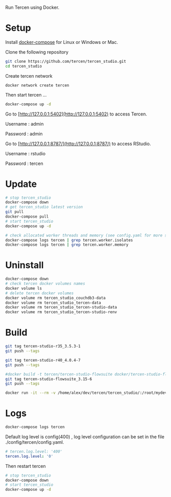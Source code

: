 Run Tercen using Docker.

# Setup
Install [docker-compose](https://docs.docker.com/compose/install/) for Linux or Windows or Mac.


Clone the following repository
```bash
git clone https://github.com/tercen/tercen_studio.git
cd tercen_studio
```

Create tercen network

```shell
docker network create tercen
```

Then start tercen ...

```bash
docker-compose up -d
```

Go to [http://127.0.0.1:5402](http://127.0.0.1:5402) to access Tercen.

Username : admin

Password : admin

Go to [http://127.0.0.1:8787/](http://127.0.0.1:8787/) to access RStudio.
 
Username : rstudio

Password : tercen


# Update

```bash
# stop tercen_studio
docker-compose down        
# get tercen_studio latest version           
git pull
docker-compose pull
# start tercen_studio
docker-compose up -d

# check allocated worker threads and memory (see config.yaml for more settings)
docker-compose logs tercen | grep tercen.worker.isolates
docker-compose logs tercen | grep tercen.worker.memory
``` 
 
# Uninstall

```bash
docker-compose down
# check tercen docker volumes names
docker volume ls
# delete tercen docker volumes
docker volume rm tercen_studio_couchdb3-data
docker volume rm tercen_studio_tercen-data
docker volume rm tercen_studio_tercen-studio-data
docker volume rm tercen_studio_tercen-studio-renv
```

# Build

```bash
git tag tercen-studio-r35_3.5.3-1
git push --tags

git tag tercen-studio-r40_4.0.4-7
git push --tags

#docker build -t tercen/tercen-studio-flowsuite docker/tercen-studio-flowsuite
git tag tercen-studio-flowsuite_3.15-6
git push --tags

docker run -it --rm -v /home/alex/dev/tercen/tercen_studio/:/root/mydevfolder tercen/docker_operator bash
```

# Logs

```bash
docker-compose logs tercen
```

Default log level is config(400) , log level configuration can be set in the file ./config/tercen/config.yaml.

```yaml
# tercen.log.level: '400'
tercen.log.level: '0'
```

Then restart tercen

```bash
# stop tercen_studio
docker-compose down        
# start tercen_studio
docker-compose up -d
```
